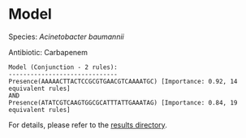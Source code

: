 
# Model

Species: *Acinetobacter baumannii*

Antibiotic: Carbapenem

```
Model (Conjunction - 2 rules):
------------------------------
Presence(AAAAACTTACTCCGCGTGAACGTCAAAATGC) [Importance: 0.92, 14 equivalent rules]
AND
Presence(ATATCGTCAAGTGGCGCATTTATTGAAATAG) [Importance: 0.84, 19 equivalent rules]

```

For details, please refer to the [results directory](../../../../../results/scm_b/acinetobacter%20baumannii/carbapenem/repeat_3/).

